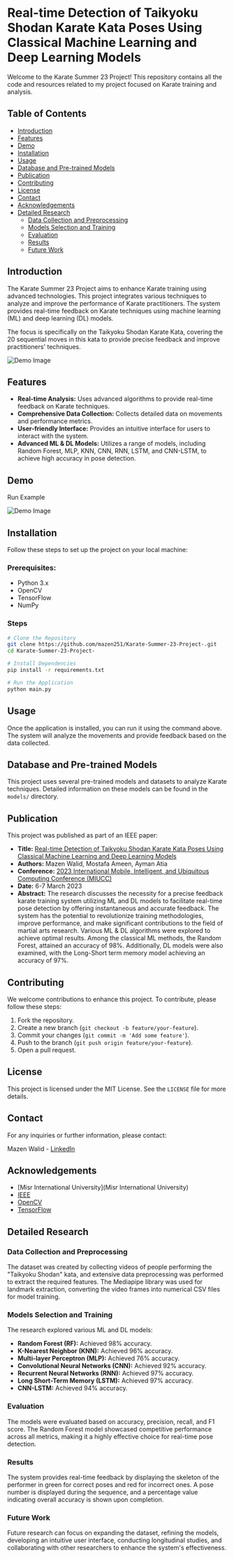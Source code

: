 
# Real-time Detection of Taikyoku Shodan Karate Kata Poses Using Classical Machine Learning and Deep Learning Models

Welcome to the Karate Summer 23 Project! This repository contains all the code and resources related to my project focused on Karate training and analysis.

## Table of Contents
- [Introduction](#introduction)
- [Features](#features)
- [Demo](#demo)
- [Installation](#installation)
- [Usage](#usage)
- [Database and Pre-trained Models](#database-and-pre-trained-models)
- [Publication](#publication)
- [Contributing](#contributing)
- [License](#license)
- [Contact](#contact)
- [Acknowledgements](#acknowledgements)
- [Detailed Research](#detailed-research)
  - [Data Collection and Preprocessing](#data-collection-and-preprocessing)
  - [Models Selection and Training](#models-selection-and-training)
  - [Evaluation](#evaluation)
  - [Results](#results)
  - [Future Work](#future-work)

## Introduction

The Karate Summer 23 Project aims to enhance Karate training using advanced technologies. This project integrates various techniques to analyze and improve the performance of Karate practitioners. The system provides real-time feedback on Karate techniques using machine learning (ML) and deep learning (DL) models.

The focus is specifically on the Taikyoku Shodan Karate Kata, covering the 20 sequential moves in this kata to provide precise feedback and improve practitioners' techniques.

![Demo Image](Assets/img1.png)

## Features

- **Real-time Analysis:** Uses advanced algorithms to provide real-time feedback on Karate techniques.
- **Comprehensive Data Collection:** Collects detailed data on movements and performance metrics.
- **User-friendly Interface:** Provides an intuitive interface for users to interact with the system.
- **Advanced ML & DL Models:** Utilizes a range of models, including Random Forest, MLP, KNN, CNN, RNN, LSTM, and CNN-LSTM, to achieve high accuracy in pose detection.

## Demo
Run Example

![Demo Image](Assets/demo.png)

## Installation

Follow these steps to set up the project on your local machine:

### Prerequisites:
- Python 3.x
- OpenCV
- TensorFlow
- NumPy

### Steps

```sh
# Clone the Repository
git clone https://github.com/mazen251/Karate-Summer-23-Project-.git
cd Karate-Summer-23-Project-

# Install Dependencies
pip install -r requirements.txt

# Run the Application
python main.py
```

## Usage

Once the application is installed, you can run it using the command above. The system will analyze the movements and provide feedback based on the data collected.

## Database and Pre-trained Models

This project uses several pre-trained models and datasets to analyze Karate techniques. Detailed information on these models can be found in the `models/` directory.

## Publication

This project was published as part of an IEEE paper:
- **Title:** [Real-time Detection of Taikyoku Shodan Karate Kata Poses Using Classical Machine Learning and Deep Learning Models](https://ieeexplore.ieee.org/document/10278373)
- **Authors:** Mazen Walid, Mostafa Ameen, Ayman Atia
- **Conference:** [2023 International Mobile, Intelligent, and Ubiquitous Computing Conference (MIUCC)](https://ieeexplore.ieee.org/xpl/conhome/10278292/proceeding)
- **Date:** 6-7 March 2023
- **Abstract:** The research discusses the necessity for a precise feedback karate training system utilizing ML and DL models to facilitate real-time pose detection by offering instantaneous and accurate feedback. The system has the potential to revolutionize training methodologies, improve performance, and make significant contributions to the field of martial arts research. Various ML & DL algorithms were explored to achieve optimal results. Among the classical ML methods, the Random Forest, attained an accuracy of 98%. Additionally, DL models were also examined, with the Long-Short term memory model achieving an accuracy of 97%.

## Contributing

We welcome contributions to enhance this project. To contribute, please follow these steps:

1. Fork the repository.
2. Create a new branch (`git checkout -b feature/your-feature`).
3. Commit your changes (`git commit -m 'Add some feature'`).
4. Push to the branch (`git push origin feature/your-feature`).
5. Open a pull request.

## License

This project is licensed under the MIT License. See the `LICENSE` file for more details.

## Contact

For any inquiries or further information, please contact:

Mazen Walid - [LinkedIn](https://www.linkedin.com/in/mazen-walid-225582208/)

## Acknowledgements
- [Misr International University](Misr International University)
- [IEEE](https://www.ieee.org/)
- [OpenCV](https://opencv.org/)
- [TensorFlow](https://www.tensorflow.org/)

## Detailed Research

### Data Collection and Preprocessing

The dataset was created by collecting videos of people performing the "Taikyoku Shodan" kata, and extensive data preprocessing was performed to extract the required features. The Mediapipe library was used for landmark extraction, converting the video frames into numerical CSV files for model training.

### Models Selection and Training

The research explored various ML and DL models:
- **Random Forest (RF):** Achieved 98% accuracy.
- **K-Nearest Neighbor (KNN):** Achieved 96% accuracy.
- **Multi-layer Perceptron (MLP):** Achieved 76% accuracy.
- **Convolutional Neural Networks (CNN):** Achieved 92% accuracy.
- **Recurrent Neural Networks (RNN):** Achieved 97% accuracy.
- **Long Short-Term Memory (LSTM):** Achieved 97% accuracy.
- **CNN-LSTM:** Achieved 94% accuracy.

### Evaluation

The models were evaluated based on accuracy, precision, recall, and F1 score. The Random Forest model showcased competitive performance across all metrics, making it a highly effective choice for real-time pose detection.

### Results

The system provides real-time feedback by displaying the skeleton of the performer in green for correct poses and red for incorrect ones. A pose number is displayed during the sequence, and a percentage value indicating overall accuracy is shown upon completion.

### Future Work

Future research can focus on expanding the dataset, refining the models, developing an intuitive user interface, conducting longitudinal studies, and collaborating with other researchers to enhance the system's effectiveness.
